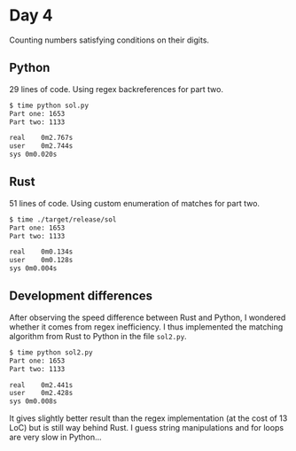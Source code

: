 # Day 4

Counting numbers satisfying conditions on their digits.

## Python

29 lines of code. Using regex backreferences for part two.

```bash
$ time python sol.py
Part one: 1653
Part two: 1133

real	0m2.767s
user	0m2.744s
sys	0m0.020s
```



## Rust

51 lines of code. Using custom enumeration of matches for part two.

```bash
$ time ./target/release/sol
Part one: 1653
Part two: 1133

real	0m0.134s
user	0m0.128s
sys	0m0.004s
```



## Development differences

After observing the speed difference between Rust and Python, I wondered whether it comes from regex inefficiency. I thus implemented the matching algorithm from Rust to Python in the file `sol2.py`. 
```bash
$ time python sol2.py
Part one: 1653
Part two: 1133

real	0m2.441s
user	0m2.428s
sys	0m0.008s
```

It gives slightly better result than the regex implementation (at the cost of 13 LoC) but is still way behind Rust. I guess string manipulations and for loops are very slow in Python...

